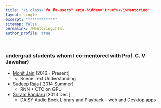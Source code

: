 ```yaml
---
title: "<i class="fa fa-users" aria-hidden="true"></i>Mentoring"
layout: single
excerpt: "************"
sitemap: false
permalink: /Mentoring.html
author_profile: true

---
```

### undergrad students  whom I co-mentored with Prof. C. V Jawahar) ###
- [Mohit Jain][1] [2016 - Present]
	- Scene Text Understanding
- [Sudeep Raja][2] [ 2014 Summer]
	- RNN + CTC on GPU
- [Sriram Bandaru][3] [2013 Dec ]
	- DAISY Audio Book Library and Playback - web and Desktop apps

[1]: https://researchweb.iiit.ac.in/~mohit.jain/
[2]: http://cse.iitkgp.ac.in/~psraja/
[3]: http://iitg.academia.edu/SriramBandaru
